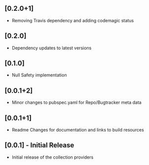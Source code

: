 ## [0.2.0+1]

* Removing Travis dependency and adding codemagic status

## [0.2.0]

* Dependency updates to latest versions

## [0.1.0]

* Null Safety implementation

## [0.0.1+2]

* Minor changes to pubspec.yaml for Repo/Bugtracker meta data

## [0.0.1+1]

* Readme Changes for documentation and links to build resources

## [0.0.1] - Initial Release

* Initial release of the collection providers
